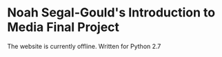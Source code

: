 # Noah Segal-Gould's Introduction to Media Final Project
The website is currently offline.
Written for Python 2.7
